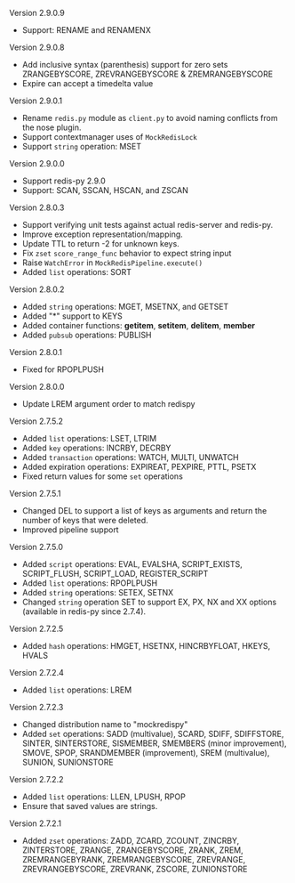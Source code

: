 Version 2.9.0.9

 - Support: RENAME and RENAMENX

Version 2.9.0.8

 - Add inclusive syntax (parenthesis) support for zero sets ZRANGEBYSCORE, ZREVRANGEBYSCORE  & ZREMRANGEBYSCORE
 - Expire can accept a timedelta value

Version 2.9.0.1

 - Rename `redis.py` module as `client.py` to avoid naming conflicts from the nose plugin.
 - Support contextmanager uses of `MockRedisLock`
 - Support `string` operation: MSET

Version 2.9.0.0

 - Support redis-py 2.9.0
 - Support: SCAN, SSCAN, HSCAN, and ZSCAN

Version 2.8.0.3

 - Support verifying unit tests against actual redis-server and redis-py.
 - Improve exception representation/mapping.
 - Update TTL to return -2 for unknown keys.
 - Fix `zset` `score_range_func` behavior to expect string input
 - Raise `WatchError` in `MockRedisPipeline.execute()`
 - Added `list` operations: SORT

Version 2.8.0.2

 - Added `string` operations: MGET, MSETNX, and GETSET
 - Added "*" support to KEYS
 - Added container functions: __getitem__, __setitem__, __delitem__, __member__
 - Added `pubsub` operations: PUBLISH

Version 2.8.0.1

 - Fixed for RPOPLPUSH

Version 2.8.0.0

 - Update LREM argument order to match redispy

Version 2.7.5.2

 - Added `list` operations: LSET, LTRIM
 - Added `key` operations: INCRBY, DECRBY
 - Added `transaction` operations: WATCH, MULTI, UNWATCH
 - Added expiration operations: EXPIREAT, PEXPIRE, PTTL, PSETX
 - Fixed return values for some `set` operations
 
Version 2.7.5.1

 - Changed DEL to support a list of keys as arguments and return the number of
   keys that were deleted.
 - Improved pipeline support

Version 2.7.5.0

 - Added `script` operations: EVAL, EVALSHA, SCRIPT_EXISTS, SCRIPT_FLUSH,
   SCRIPT_LOAD, REGISTER_SCRIPT
 - Added `list` operations: RPOPLPUSH
 - Added `string` operations: SETEX, SETNX
 - Changed `string` operation SET to support EX, PX, NX and XX options
   (available in redis-py since 2.7.4).

Version 2.7.2.5

 - Added `hash` operations: HMGET, HSETNX, HINCRBYFLOAT, HKEYS, HVALS

Version 2.7.2.4

 - Added `list` operations: LREM

Version 2.7.2.3

 -  Changed distribution name to "mockredispy"
 -  Added `set` operations: SADD (multivalue), SCARD, SDIFF, SDIFFSTORE,
    SINTER, SINTERSTORE, SISMEMBER, SMEMBERS (minor improvement), SMOVE,
    SPOP, SRANDMEMBER (improvement), SREM (multivalue), SUNION, SUNIONSTORE

Version 2.7.2.2

 -  Added `list` operations: LLEN, LPUSH, RPOP
 -  Ensure that saved values are strings.

Version 2.7.2.1

 -  Added `zset` operations: ZADD, ZCARD, ZCOUNT, ZINCRBY, ZINTERSTORE, ZRANGE,
    ZRANGEBYSCORE, ZRANK, ZREM, ZREMRANGEBYRANK, ZREMRANGEBYSCORE, ZREVRANGE,
    ZREVRANGEBYSCORE, ZREVRANK, ZSCORE, ZUNIONSTORE
